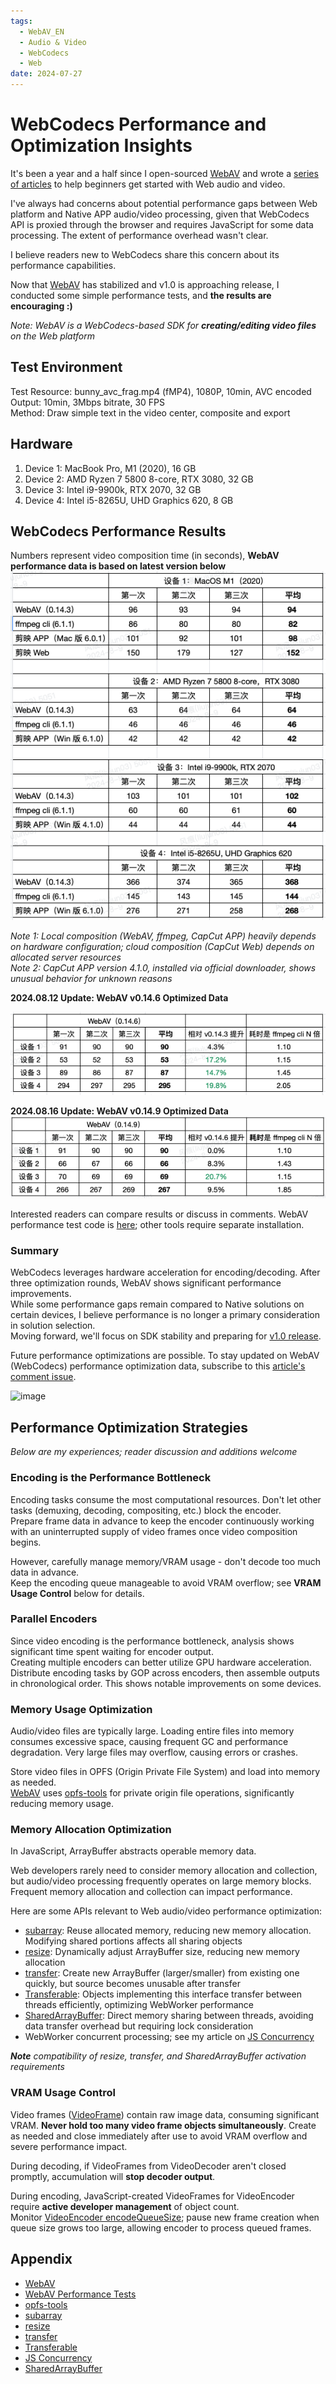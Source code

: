 ```yaml
---
tags:
  - WebAV_EN
  - Audio & Video
  - WebCodecs
  - Web
date: 2024-07-27
---
```


# WebCodecs Performance and Optimization Insights

It's been a year and a half since I open-sourced [WebAV][1] and wrote a [series of articles](/tag/WebAV_EN) to help beginners get started with Web audio and video.

I've always had concerns about potential performance gaps between Web platform and Native APP audio/video processing, given that WebCodecs API is proxied through the browser and requires JavaScript for some data processing. The extent of performance overhead wasn't clear.

I believe readers new to WebCodecs share this concern about its performance capabilities.

Now that [WebAV][1] has stabilized and v1.0 is approaching release, I conducted some simple performance tests, and **the results are encouraging :)**

_Note: WebAV is a WebCodecs-based SDK for **creating/editing video files** on the Web platform_

## Test Environment

Test Resource: bunny_avc_frag.mp4 (fMP4), 1080P, 10min, AVC encoded  
Output: 10min, 3Mbps bitrate, 30 FPS  
Method: Draw simple text in the video center, composite and export

## Hardware

1. Device 1: MacBook Pro, M1 (2020), 16 GB
2. Device 2: AMD Ryzen 7 5800 8-core, RTX 3080, 32 GB
3. Device 3: Intel i9-9900k, RTX 2070, 32 GB
4. Device 4: Intel i5-8265U, UHD Graphics 620, 8 GB

## WebCodecs Performance Results

Numbers represent video composition time (in seconds), **WebAV performance data is based on latest version below**  
![benchmark](./benchmark.png)

_Note 1: Local composition (WebAV, ffmpeg, CapCut APP) heavily depends on hardware configuration; cloud composition (CapCut Web) depends on allocated server resources_  
_Note 2: CapCut APP version 4.1.0, installed via official downloader, shows unusual behavior for unknown reasons_

**2024.08.12 Update: WebAV v0.14.6 Optimized Data**

![benckmark-240812](./benckmark-240812.png)

**2024.08.16 Update: WebAV v0.14.9 Optimized Data**
![benckmark-240816](./benckmark-240816.png)

Interested readers can compare results or discuss in comments. WebAV performance test code is [here][2]; other tools require separate installation.

### Summary

WebCodecs leverages hardware acceleration for encoding/decoding. After three optimization rounds, WebAV shows significant performance improvements.  
While some performance gaps remain compared to Native solutions on certain devices, I believe performance is no longer a primary consideration in solution selection.  
Moving forward, we'll focus on SDK stability and preparing for [v1.0 release](https://github.com/bilibili/WebAV/issues/122).

Future performance optimizations are possible. To stay updated on WebAV (WebCodecs) performance optimization data, subscribe to this [article's comment issue](https://github.com/hughfenghen/hughfenghen.github.io/issues/205).

![image](https://github.com/user-attachments/assets/498d2a3f-d45c-434e-8244-67a8e624503e)

## Performance Optimization Strategies

_Below are my experiences; reader discussion and additions welcome_

### Encoding is the Performance Bottleneck

Encoding tasks consume the most computational resources. Don't let other tasks (demuxing, decoding, compositing, etc.) block the encoder.  
Prepare frame data in advance to keep the encoder continuously working with an uninterrupted supply of video frames once video composition begins.

However, carefully manage memory/VRAM usage - don't decode too much data in advance.  
Keep the encoding queue manageable to avoid VRAM overflow; see **VRAM Usage Control** below for details.

### Parallel Encoders

Since video encoding is the performance bottleneck, analysis shows significant time spent waiting for encoder output.  
Creating multiple encoders can better utilize GPU hardware acceleration. Distribute encoding tasks by GOP across encoders, then assemble outputs in chronological order. This shows notable improvements on some devices.

### Memory Usage Optimization

Audio/video files are typically large. Loading entire files into memory consumes excessive space, causing frequent GC and performance degradation. Very large files may overflow, causing errors or crashes.

Store video files in OPFS (Origin Private File System) and load into memory as needed.  
[WebAV][1] uses [opfs-tools][3] for private origin file operations, significantly reducing memory usage.

### Memory Allocation Optimization

In JavaScript, ArrayBuffer abstracts operable memory data.

Web developers rarely need to consider memory allocation and collection, but audio/video processing frequently operates on large memory blocks. Frequent memory allocation and collection can impact performance.

Here are some APIs relevant to Web audio/video performance optimization:

- [subarray][4]: Reuse allocated memory, reducing new memory allocation. Modifying shared portions affects all sharing objects
- [resize][9]: Dynamically adjust ArrayBuffer size, reducing new memory allocation
- [transfer][5]: Create new ArrayBuffer (larger/smaller) from existing one quickly, but source becomes unusable after transfer
- [Transferable][6]: Objects implementing this interface transfer between threads efficiently, optimizing WebWorker performance
- [SharedArrayBuffer][8]: Direct memory sharing between threads, avoiding data transfer overhead but requiring lock consideration
- WebWorker concurrent processing; see my article on [JS Concurrency][7]

_**Note** compatibility of resize, transfer, and SharedArrayBuffer activation requirements_

### VRAM Usage Control

Video frames ([VideoFrame][10]) contain raw image data, consuming significant VRAM. **Never hold too many video frame objects simultaneously**. Create as needed and close immediately after use to avoid VRAM overflow and severe performance impact.

During decoding, if VideoFrames from VideoDecoder aren't closed promptly, accumulation will **stop decoder output**.

During encoding, JavaScript-created VideoFrames for VideoEncoder require **active developer management** of object count.  
Monitor [VideoEncoder encodeQueueSize][11]; pause new frame creation when queue size grows too large, allowing encoder to process queued frames.

## Appendix

- [WebAV][1]
- [WebAV Performance Tests][2]
- [opfs-tools][3]
- [subarray][4]
- [resize][9]
- [transfer][5]
- [Transferable][6]
- [JS Concurrency][7]
- [SharedArrayBuffer][8]

[1]: https://github.com/bilibili/WebAV/
[2]: https://github.com/bilibili/WebAV/blob/0f1ed722032057d3efdb56c19209964739adef8a/packages/av-cliper/demo/performance.demo.ts#L14
[3]: https://github.com/hughfenghen/opfs-tools
[4]: https://developer.mozilla.org/en-US/docs/Web/JavaScript/Reference/Global_Objects/TypedArray/subarray
[5]: https://developer.mozilla.org/en-US/docs/Web/JavaScript/Reference/Global_Objects/ArrayBuffer/transfer
[6]: https://developer.mozilla.org/en-US/docs/Web/API/Web_Workers_API/Transferable_objects
[7]: https://hughfenghen.github.io/posts/2023/03/27/js-concurrent/
[8]: https://developer.mozilla.org/zh-CN/docs/Web/JavaScript/Reference/Global_Objects/SharedArrayBuffer
[9]: https://developer.mozilla.org/en-US/docs/Web/JavaScript/Reference/Global_Objects/ArrayBuffer/resize
[10]: https://developer.mozilla.org/en-US/docs/Web/API/VideoFrame
[11]: https://developer.mozilla.org/en-US/docs/Web/API/VideoEncoder/encodeQueueSize
